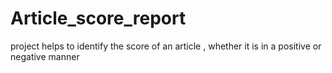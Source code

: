 # Article_score_report
project helps to identify the score of an article , whether it is in a positive or negative manner
